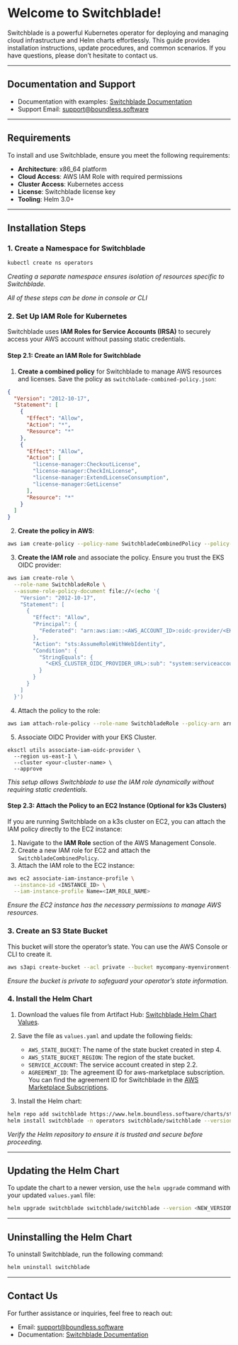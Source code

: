# Welcome to Switchblade!

Switchblade is a powerful Kubernetes operator for deploying and managing cloud infrastructure and Helm charts effortlessly. This guide provides installation instructions, update procedures, and common scenarios. If you have questions, please don’t hesitate to contact us.

---

## Documentation and Support

- Documentation with examples: [Switchblade Documentation](http://switchblade-samples.boundless.software/aws/)
- Support Email: [support@boundless.software](mailto:support@boundless.software)

---

## Requirements

To install and use Switchblade, ensure you meet the following requirements:

- **Architecture**: x86_64 platform
- **Cloud Access**: AWS IAM Role with required permissions
- **Cluster Access**: Kubernetes access
- **License**: Switchblade license key
- **Tooling**: Helm 3.0+

---

## Installation Steps

### 1. Create a Namespace for Switchblade

```bash
kubectl create ns operators
```

*Creating a separate namespace ensures isolation of resources specific to Switchblade.*


*All of these steps can be done in console or CLI*

### 2. Set Up IAM Role for Kubernetes

Switchblade uses **IAM Roles for Service Accounts (IRSA)** to securely access your AWS account without passing static credentials.

#### Step 2.1: Create an IAM Role for Switchblade

1. **Create a combined policy** for Switchblade to manage AWS resources and licenses. Save the policy as `switchblade-combined-policy.json`:

```json
{
  "Version": "2012-10-17",
  "Statement": [
    {
      "Effect": "Allow",
      "Action": "*",
      "Resource": "*"
    },
    {
      "Effect": "Allow",
      "Action": [
        "license-manager:CheckoutLicense",
        "license-manager:CheckInLicense",
        "license-manager:ExtendLicenseConsumption",
        "license-manager:GetLicense"
      ],
      "Resource": "*"
    }
  ]
}
```

2. **Create the policy in AWS**:

```bash
aws iam create-policy --policy-name SwitchbladeCombinedPolicy --policy-document file://switchblade-combined-policy.json
```

3. **Create the IAM role** and associate the policy. Ensure you trust the EKS OIDC provider:

```bash
aws iam create-role \
  --role-name SwitchbladeRole \
  --assume-role-policy-document file://<(echo '{
    "Version": "2012-10-17",
    "Statement": [
      {
        "Effect": "Allow",
        "Principal": {
          "Federated": "arn:aws:iam::<AWS_ACCOUNT_ID>:oidc-provider/<EKS_CLUSTER_OIDC_PROVIDER_URL>"
        },
        "Action": "sts:AssumeRoleWithWebIdentity",
        "Condition": {
          "StringEquals": {
            "<EKS_CLUSTER_OIDC_PROVIDER_URL>:sub": "system:serviceaccount:operators:switchblade"
          }
        }
      }
    ]
  }')
```

4. Attach the policy to the role:

```bash
aws iam attach-role-policy --role-name SwitchbladeRole --policy-arn arn:aws:iam::<AWS_ACCOUNT_ID>:policy/SwitchbladeCombinedPolicy
```

5. Associate OIDC Provider with your EKS Cluster.
```
eksctl utils associate-iam-oidc-provider \
  --region us-east-1 \
  --cluster <your-cluster-name> \
  --approve
```

*This setup allows Switchblade to use the IAM role dynamically without requiring static credentials.*

#### Step 2.3: Attach the Policy to an EC2 Instance (Optional for k3s Clusters)

If you are running Switchblade on a k3s cluster on EC2, you can attach the IAM policy directly to the EC2 instance:

1. Navigate to the **IAM Role** section of the AWS Management Console.
2. Create a new IAM role for EC2 and attach the `SwitchbladeCombinedPolicy`.
3. Attach the IAM role to the EC2 instance:

```bash
aws ec2 associate-iam-instance-profile \
  --instance-id <INSTANCE_ID> \
  --iam-instance-profile Name=<IAM_ROLE_NAME>
```

*Ensure the EC2 instance has the necessary permissions to manage AWS resources.*

### 3. Create an S3 State Bucket

This bucket will store the operator’s state. You can use the AWS Console or CLI to create it.

```bash
aws s3api create-bucket --acl private --bucket mycompany-myenvironment-switchblade-state
```

*Ensure the bucket is private to safeguard your operator’s state information.*

### 4. Install the Helm Chart

1. Download the values file from Artifact Hub:
   [Switchblade Helm Chart Values](https://artifacthub.io/packages/helm/switchblade/switchblade?modal=values).

2. Save the file as `values.yaml` and update the following fields:
   - `AWS_STATE_BUCKET`: The name of the state bucket created in step 4.
   - `AWS_STATE_BUCKET_REGION`: The region of the state bucket.
   - `SERVICE_ACCOUNT`: The service account created in step 2.2.
   - `AGREEMENT_ID`: The agreement ID for aws-marketplace subscription. You can find the agreement ID for Switchblade in the [AWS Marketplace Subscriptions](https://us-east-1.console.aws.amazon.com/marketplace/home?region=us-east-1#/subscriptions).

3. Install the Helm chart:

```bash
helm repo add switchblade https://www.helm.boundless.software/charts/stable
helm install switchblade -n operators switchblade/switchblade --version 0.0.19 -f values.yaml
```

*Verify the Helm repository to ensure it is trusted and secure before proceeding.*

---

## Updating the Helm Chart

To update the chart to a newer version, use the `helm upgrade` command with your updated `values.yaml` file:

```bash
helm upgrade switchblade switchblade/switchblade --version <NEW_VERSION> -f values.yaml
```

---

## Uninstalling the Helm Chart

To uninstall Switchblade, run the following command:

```bash
helm uninstall switchblade
```

---

## Contact Us

For further assistance or inquiries, feel free to reach out:
- Email: [support@boundless.software](mailto:support@boundless.software)
- Documentation: [Switchblade Documentation](http://switchblade-samples.boundless.software/aws/)
